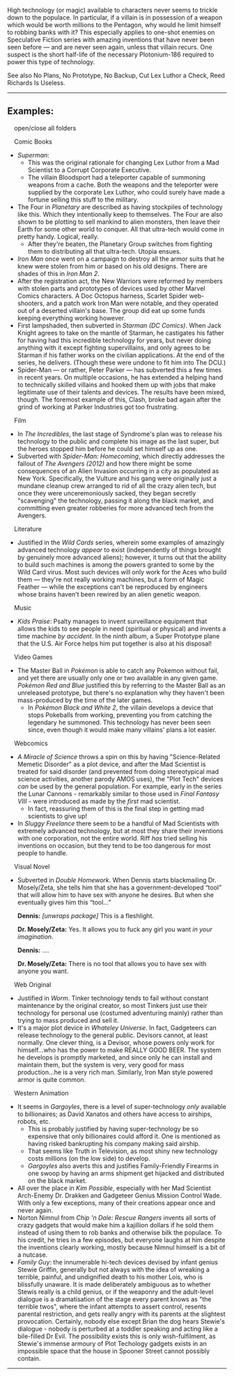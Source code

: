 High technology (or magic) available to characters never seems to trickle down to the populace. In particular, if a villain is in possession of a weapon which would be worth millions to the Pentagon, why would he limit himself to robbing banks with it? This especially applies to one-shot enemies on Speculative Fiction series with amazing inventions that have never been seen before — and are never seen again, unless that villain recurs. One suspect is the short half-life of the necessary Plotonium-186 required to power this type of technology.

See also No Plans, No Prototype, No Backup, Cut Lex Luthor a Check, Reed Richards Is Useless.

___

## Examples:

    open/close all folders 

    Comic Books 

-   _Superman_:
    -   This was the original rationale for changing Lex Luthor from a Mad Scientist to a Corrupt Corporate Executive.
    -   The villain Bloodsport had a teleporter capable of summoning weapons from a cache. Both the weapons and the teleporter were supplied by the corporate Lex Luthor, who could surely have made a fortune selling this stuff to the military.
-   The Four in _Planetary_ are described as having stockpiles of technology like this. Which they intentionally keep to themselves. The Four are also shown to be plotting to sell mankind to alien monsters, then leave their Earth for some other world to conquer. All that ultra-tech would come in pretty handy. Logical, really.
    -   After they're beaten, the Planetary Group switches from fighting them to distributing all that ultra-tech. Utopia ensues.
-   _Iron Man_ once went on a campaign to destroy all the armor suits that he knew were stolen from him or based on his old designs. There are shades of this in _Iron Man 2_.
-   After the registration act, the New Warriors were reformed by members with stolen parts and prototypes of devices used by other Marvel Comics characters. A Doc Octopus harness, Scarlet Spider web-shooters, and a patch work Iron Man were notable, and they operated out of a deserted villain's base. The group did eat up some funds keeping everything working however.
-   First lampshaded, then subverted in _Starman (DC Comics)_. When Jack Knight agrees to take on the mantle of Starman, he castigates his father for having had this incredible technology for years, but never doing anything with it except fighting supervillains, and only agrees to be Starman if his father works on the civilian applications. At the end of the series, he delivers. (Though these were undone to fit him into The DCU.)
-   Spider-Man — or rather, Peter Parker — has subverted this a few times in recent years. On multiple occasions, he has extended a helping hand to technically skilled villains and hooked them up with jobs that make legitimate use of their talents and devices. The results have been mixed, though. The foremost example of this, Clash, broke bad again after the grind of working at Parker Industries got too frustrating.

    Film 

-   In _The Incredibles_, the last stage of Syndrome's plan was to release his technology to the public and complete his image as the last super, but the heroes stopped him before he could set himself up as one.
-   Subverted with _Spider-Man: Homecoming_, which directly addresses the fallout of _The Avengers (2012)_ and how there might be some consequences of an Alien Invasion occurring in a city as populated as New York. Specifically, the Vulture and his gang were originally just a mundane cleanup crew arranged to rid of all the crazy alien tech, but once they were unceremoniously sacked, they began secretly "scavenging" the technology, passing it along the black market, and committing even greater robberies for more advanced tech from the Avengers.

    Literature 

-   Justified in the _Wild Cards_ series, wherein some examples of amazingly advanced technology _appear_ to exist (independently of things brought by genuinely more advanced aliens); however, it turns out that the ability to build such machines is among the powers granted to some by the Wild Card virus. Most such devices will only work for the Aces who build them — they're not really working machines, but a form of Magic Feather — while the exceptions can't be reproduced by engineers whose brains haven't been rewired by an alien genetic weapon.

    Music 

-   _Kids Praise_: Psalty manages to invent surveillance equipment that allows the kids to see people in need (spiritual or physical) and invents a time machine _by accident_. In the ninth album, a Super Prototype plane that the U.S. Air Force helps him put together is also at his disposal!

    Video Games 

-   The Master Ball in _Pokémon_ is able to catch any Pokemon without fail, and yet there are usually only one or two available in any given game. _Pokémon Red and Blue_ justified this by referring to the Master Ball as an unreleased prototype, but there's no explanation why they haven't been mass-produced by the time of the later games.
    -   In _Pokémon Black and White 2_, the villain develops a device that stops Pokeballs from working, preventing you from catching the legendary he summoned. This technology has never been seen since, even though it would make many villains' plans a lot easier.

    Webcomics 

-   _A Miracle of Science_ throws a spin on this by having "Science-Related Memetic Disorder" as a plot device, and after the Mad Scientist is treated for said disorder (and prevented from doing stereotypical mad science activities, another parody AMOS uses), the "Plot Tech" devices _can_ be used by the general population. For example, early in the series the Lunar Cannons - remarkably similar to those used in _Final Fantasy VIII_ - were introduced as made by the _first_ mad scientist.
    -   In fact, reassuring them of this is the final step in getting mad scientists to give up!
-   In _Sluggy Freelance_ there seem to be a handful of Mad Scientists with extremely advanced technology, but at most they share their inventions with one corporation, not the entire world. Riff _has_ tried selling his inventions on occasion, but they tend to be too dangerous for most people to handle.

    Visual Novel 

-   Subverted in _Double Homework_. When Dennis starts blackmailing Dr. Mosely/Zeta, she tells him that she has a government-developed “tool” that will allow him to have sex with anyone he desires. But when she eventually gives him this “tool...”
    
    **Dennis:** _\[unwraps package\]_ This is a fleshlight.
    
    **Dr. Mosely/Zeta:** Yes. It allows you to fuck any girl you want _in your imagination_.
    
    **Dennis:** ....
    
    **Dr. Mosely/Zeta:** There is no tool that allows you to have sex with anyone you want.
    

    Web Original 

-   Justified in _Worm_. Tinker technology tends to fail without constant maintenance by the original creator, so most Tinkers just use their technology for personal use (costumed adventuring mainly) rather than trying to mass produced and sell it.
-   It's a major plot device in _Whateley Universe_. In fact, Gadgeteers can release technology to the general public. Devisors cannot, at least normally. One clever thing, is a Devisor, whose powers only work for himself...who has the power to make REALLY GOOD BEER. The system he develops is promptly marketed, and since only he can install and maintain them, but the system is very, very good for mass production...he is a very rich man. Similarly, Iron Man style powered armor is quite common.

    Western Animation 

-   It seems in _Gargoyles_, there is a level of super-technology _only_ available to billionaires; as David Xanatos and others have access to airships, robots, etc.
    -   This is probably justified by having super-technology be so expensive that only billionaires could afford it. One is mentioned as having risked bankrupting his company making said airship.
    -   That seems like Truth in Television, as most shiny new technology costs millions (on the low side) to develop.
    -   _Gargoyles_ also averts this and justifies Family-Friendly Firearms in one swoop by having an arms shipment get hijacked and distributed on the black market.
-   All over the place in _Kim Possible_, especially with her Mad Scientist Arch-Enemy Dr. Drakken and Gadgeteer Genius Mission Control Wade. With only a few exceptions, many of their creations appear once and never again.
-   Norton Nimnul from _Chip 'n Dale: Rescue Rangers_ invents all sorts of crazy gadgets that would make him a kajillion dollars if he sold them instead of using them to rob banks and otherwise bilk the populace. To his credit, he tries in a few episodes, but everyone laughs at him despite the inventions clearly working, mostly because Nimnul himself is a bit of a nutcase.
-   _Family Guy_: the innumerable hi-tech devices devised by infant genius Stewie Griffin, generally but not always with the idea of wreaking a terrible, painful, and undignified death to his mother Lois, who is blissfully unaware. It is made deliberately ambiguous as to whether Stewis really is a child genius, or if the weaponry and the adult-level dialogue is a dramatisation of the stage every parent knows as "the terrible twos", where the infant attempts to assert control, resents parental restriction, and gets really angry with its parents at the slightest provocation. Certainly, nobody else except Brian the dog hears Stewie's dialogue - nobody is perturbed at a toddler speaking and acting like a bile-filled Dr Evil. The possibility exists this is only wish-fulfilment, as Stewie's immense armoury of Plot Techology gadgets exists in an impossible space that the house in Spooner Street cannot possibly contain.

___
